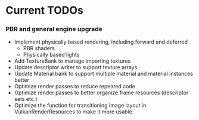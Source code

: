 # Current TODOs 

### PBR and general engine upgrade

- Implement physically based rendering, including forward and deferred
    - PBR shaders
    - Physically based lights
- Add TextureBank to manage importing textures
- Update descriptor writer to support texture arrays
- Update Material bank to support multiple material and material instances better
- Optimize render passes to reduce repeated code
- Optimize render passes to better organize frame resources (descriptor sets etc.)
- Optimize the function for transitioning image layout in VulkanRenderResources to make it more usable